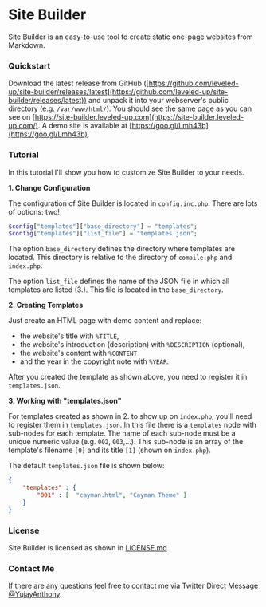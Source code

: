 # Site Builder
Site Builder is an easy-to-use tool to create static one-page websites from Markdown.

### Quickstart
Download the latest release from GitHub ([https://github.com/leveled-up/site-builder/releases/latest](https://github.com/leveled-up/site-builder/releases/latest)) and unpack it into your webserver's public directory (e.g. `/var/www/html/`). You should see the same page as you can see on [https://site-builder.leveled-up.com](https://site-builder.leveled-up.com/). A demo site is available at [https://goo.gl/Lmh43b](https://goo.gl/Lmh43b).

### Tutorial
In this tutorial I'll show you how to customize Site Builder to your needs. 

**1. Change Configuration**

The configuration of Site Builder is located in `config.inc.php`. There are lots of options: two!

```php
$config["templates"]["base_directory"] = "templates";
$config["templates"]["list_file"] = "templates.json";
```

The option `base_directory` defines the directory where templates are located. This directory is relative to the directory of `compile.php` and `index.php`.

The option `list_file` defines the name of the JSON file in which all templates are listed (3.). This file is located in the `base_directory`.

**2. Creating Templates**

Just create an HTML page with demo content and replace:

* the website's title with `%TITLE`,
* the website's introduction (description) with `%DESCRIPTION` (optional),
* the website's content with `%CONTENT`
* and the year in the copyright note with `%YEAR`.

After you created the template as shown above, you need to register it in `templates.json`.

**3. Working with "templates.json"**

For templates created as shown in 2. to show up on `index.php`, you'll need to register them in `templates.json`. In this file there is a `templates` node with sub-nodes for each template. The name of each sub-node must be a unique numeric value (e.g. `002`, `003`,...). This sub-node is an array of the template's filename `[0]` and its title `[1]` (shown on `index.php`).

The default `templates.json` file is shown below:

```json
{
    "templates" : {
        "001" : [  "cayman.html", "Cayman Theme" ]
    }
}
```

### License
Site Builder is licensed as shown in [LICENSE.md](https://github.com/leveled-up/site-builder/blob/master/LICENSE.md).

### Contact Me
If there are any questions feel free to contact me via Twitter Direct Message [@YujayAnthony](https://twitter.com/YujayAnthony).

